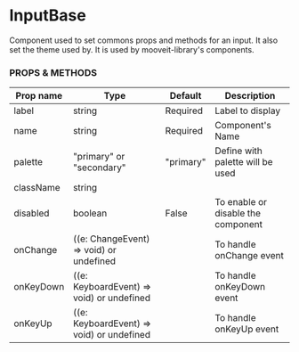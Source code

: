 # InputBase
<p>
Component used to set commons props and methods for an input. It also set the theme used by.
It is used by mooveit-library's components.
</p>

### PROPS & METHODS
| Prop name   |Type| Default|Description|
| --------- |-------|-------|-------|
| label    | 	string |Required| Label to display |
| name    | 	string |Required| Component's Name |
| palette |"primary" or "secondary" |"primary"| Define with palette will be used |
| className| 	string ||  |
| disabled    | boolean |False| To enable or disable the component |
| onChange	    | ((e: ChangeEvent<HTMLInputElement>) => void) or undefined || To handle onChange event |
| onKeyDown	    | ((e: KeyboardEvent<HTMLInputElement>) => void) or undefined || To handle onKeyDown event |
| onKeyUp	    | ((e: KeyboardEvent<HTMLInputElement>) => void) or undefined || To handle onKeyUp event |